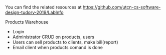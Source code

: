 You can find the related resources at https://github.com/utcn-cs-software-design-tudorv-2019/LabInfo

Products Warehouse
- Login
- Administrator CRUD on products, users
- Users can sell products to clients, make bill(report)
- Email client when products comand is done
